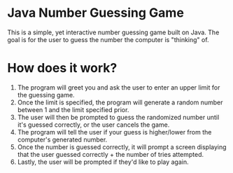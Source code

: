 # Java Number Guessing Game
This is a simple, yet interactive number guessing game built on Java. The goal is for the user to guess the number the computer is "thinking" of.

# How does it work?
1. The program will greet you and ask the user to enter an upper limit for the guessing game.
2. Once the limit is specified, the program will generate a random number between 1 and the limit specified prior.
3. The user will then be prompted to guess the randomized number until it's guessed correctly, or the user cancels the game.
4. The program will tell the user if your guess is higher/lower from the computer's generated number.
5. Once the number is guessed correctly, it will prompt a screen displaying that the user guessed correctly + the number of tries attempted.
6. Lastly, the user will be prompted if they'd like to play again.
